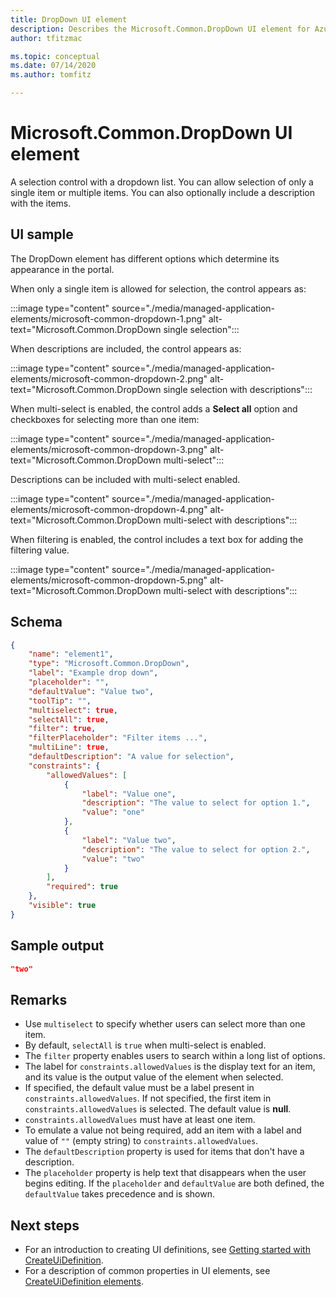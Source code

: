 ```yaml
---
title: DropDown UI element
description: Describes the Microsoft.Common.DropDown UI element for Azure portal. Use to select from available options when deploying a managed application.
author: tfitzmac

ms.topic: conceptual
ms.date: 07/14/2020
ms.author: tomfitz

---
```


# Microsoft.Common.DropDown UI element

A selection control with a dropdown list. You can allow selection of only a single item or multiple items. You can also optionally include a description with the items.

## UI sample

The DropDown element has different options which determine its appearance in the portal.

When only a single item is allowed for selection, the control appears as:

:::image type="content" source="./media/managed-application-elements/microsoft-common-dropdown-1.png" alt-text="Microsoft.Common.DropDown single selection":::

When descriptions are included, the control appears as:

:::image type="content" source="./media/managed-application-elements/microsoft-common-dropdown-2.png" alt-text="Microsoft.Common.DropDown single selection with descriptions":::

When multi-select is enabled, the control adds a **Select all** option and checkboxes for selecting more than one item:

:::image type="content" source="./media/managed-application-elements/microsoft-common-dropdown-3.png" alt-text="Microsoft.Common.DropDown multi-select":::

Descriptions can be included with multi-select enabled.

:::image type="content" source="./media/managed-application-elements/microsoft-common-dropdown-4.png" alt-text="Microsoft.Common.DropDown multi-select with descriptions":::

When filtering is enabled, the control includes a text box for adding the filtering value.

:::image type="content" source="./media/managed-application-elements/microsoft-common-dropdown-5.png" alt-text="Microsoft.Common.DropDown multi-select with descriptions":::

## Schema

```json
{
    "name": "element1",
    "type": "Microsoft.Common.DropDown",
    "label": "Example drop down",
    "placeholder": "",
    "defaultValue": "Value two",
    "toolTip": "",
    "multiselect": true,  
    "selectAll": true,  
    "filter": true,  
    "filterPlaceholder": "Filter items ...",  
    "multiLine": true,  
    "defaultDescription": "A value for selection",  
    "constraints": {
        "allowedValues": [
            {
                "label": "Value one",
                "description": "The value to select for option 1.",
                "value": "one"
            },
            {
                "label": "Value two",
                "description": "The value to select for option 2.",
                "value": "two"
            }
        ],
        "required": true
    },
    "visible": true
}
```

## Sample output

```json
"two"
```

## Remarks

- Use `multiselect` to specify whether users can select more than one item.
- By default, `selectAll` is `true` when multi-select is enabled.
- The `filter` property enables users to search within a long list of options.
- The label for `constraints.allowedValues` is the display text for an item, and its value is the output value of the element when selected.
- If specified, the default value must be a label present in `constraints.allowedValues`. If not specified, the first item in `constraints.allowedValues` is selected. The default value is **null**.
- `constraints.allowedValues` must have at least one item.
- To emulate a value not being required, add an item with a label and value of `""` (empty string) to `constraints.allowedValues`.
- The `defaultDescription` property is used for items that don't have a description.
- The `placeholder` property is help text that disappears when the user begins editing. If the `placeholder` and `defaultValue` are both defined, the `defaultValue` takes precedence and is shown.

## Next steps

* For an introduction to creating UI definitions, see [Getting started with CreateUiDefinition](create-uidefinition-overview.md).
* For a description of common properties in UI elements, see [CreateUiDefinition elements](create-uidefinition-elements.md).
